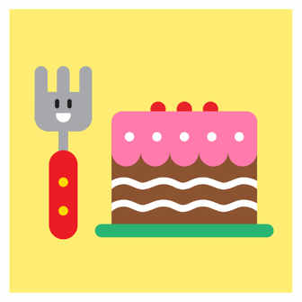 <img src='https://raw.githubusercontent.com/MumukiProject/mumuki-guia-puzzle-rompecabezas-kinder/master/assets/torta2-01_1604600381877.svg'>